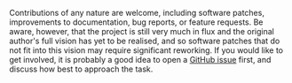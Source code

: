 Contributions of any nature are welcome, including software patches,
improvements to documentation, bug reports, or feature requests. Be aware,
however, that the project is still very much in flux and the original author's
full vision has yet to be realised, and so software patches that do not fit into
this vision may require significant reworking. If you would like to get involved,
it is probably a good idea to open a [GitHub issue](http://github.com/matthewwardrop/mensor)
first, and discuss how best to approach the task.
